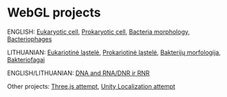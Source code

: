 # WebGL projects

ENGLISH:
[Eukaryotic cell](https://omemda.github.io/unity-webgl/eukaryotic-cell), 
[Prokaryotic cell](https://omemda.github.io/unity-webgl/prokaryotic-cell), 
[Bacteria morphology](https://omemda.github.io/unity-webgl/bacteria-structures), 
[Bacteriophages](https://omemda.github.io/unity-webgl/bacteriophages)


LITHUANIAN:
[Eukariotinė ląstelė](https://omemda.github.io/unity-webgl/eukariotine-lastele), 
[Prokariotinė ląstelė](https://omemda.github.io/unity-webgl/prokariotine-lastele), 
[Bakterijų morfologija](https://omemda.github.io/unity-webgl/bakteriju-strukturos), 
[Bakteriofagai](https://omemda.github.io/unity-webgl/bakteriofagai)


ENGLISH/LITHUANIAN:
[DNA and RNA/DNR ir RNR](https://omemda.github.io/unity-webgl/DNR)

Other projects:
[Three.js attempt](https://omemda.github.io/unity-webgl/THREE-prokaryotic/index.html), 
[Unity Localization attempt](https://omemda.github.io/unity-webgl/prokaryote-localization)
